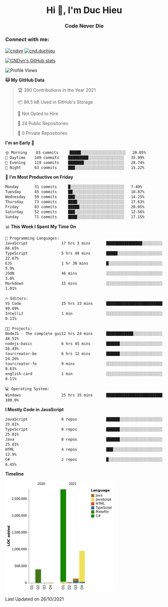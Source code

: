 <h1 align="center">Hi 👋, I'm Duc Hieu</h1>
<h3 align="center">Code Never Die</h3>

<h3 align="left">Connect with me:</h3>
<p align="left">
<a href="https://linkedin.com/in/cndvn" target="blank"><img align="center" src="https://img.shields.io/badge/LinkedIn-0077B5?style=for-the-badge&logo=linkedin&logoColor=white" alt="cndvn"/></a>
<a href="https://fb.com/cnd.duchieu" target="blank"><img align="center" src="https://img.shields.io/badge/Facebook-1877F2?style=for-the-badge&logo=facebook&logoColor=white" alt="cnd.duchieu"/></a>
</p>

[![CNDvn's GitHub stats](https://github-readme-stats.vercel.app/api?username=cndvn)](https://github.com/anuraghazra/github-readme-stats)

<!--START_SECTION:waka-->
![Profile Views](http://img.shields.io/badge/Profile%20Views-5-blue)

**🐱 My GitHub Data** 

> 🏆 390 Contributions in the Year 2021
 > 
> 📦 86.5 kB Used in GitHub's Storage 
 > 
> 🚫 Not Opted to Hire
 > 
> 📜 24 Public Repositories 
 > 
> 🔑 0 Private Repositories  
 > 
**I'm an Early 🐤** 

```text
🌞 Morning    83 commits     █████░░░░░░░░░░░░░░░░░░░░   20.05% 
🌆 Daytime    149 commits    █████████░░░░░░░░░░░░░░░░   35.99% 
🌃 Evening    119 commits    ███████░░░░░░░░░░░░░░░░░░   28.74% 
🌙 Night      63 commits     ███░░░░░░░░░░░░░░░░░░░░░░   15.22%

```
📅 **I'm Most Productive on Friday** 

```text
Monday       31 commits     █░░░░░░░░░░░░░░░░░░░░░░░░   7.49% 
Tuesday      45 commits     ██░░░░░░░░░░░░░░░░░░░░░░░   10.87% 
Wednesday    59 commits     ███░░░░░░░░░░░░░░░░░░░░░░   14.25% 
Thursday     73 commits     ████░░░░░░░░░░░░░░░░░░░░░   17.63% 
Friday       83 commits     █████░░░░░░░░░░░░░░░░░░░░   20.05% 
Saturday     52 commits     ███░░░░░░░░░░░░░░░░░░░░░░   12.56% 
Sunday       71 commits     ████░░░░░░░░░░░░░░░░░░░░░   17.15%

```


📊 **This Week I Spent My Time On** 

```text
💬 Programming Languages: 
JavaScript               17 hrs 3 mins       ████████████████░░░░░░░░░   66.65% 
TypeScript               5 hrs 48 mins       █████░░░░░░░░░░░░░░░░░░░░   22.67% 
EJS                      1 hr 30 mins        █░░░░░░░░░░░░░░░░░░░░░░░░   5.9% 
JSON                     46 mins             ░░░░░░░░░░░░░░░░░░░░░░░░░   3.0% 
Markdown                 15 mins             ░░░░░░░░░░░░░░░░░░░░░░░░░   1.01%

🔥 Editors: 
VS Code                  25 hrs 33 mins      █████████████████████████   99.89% 
IntelliJ                 1 min               ░░░░░░░░░░░░░░░░░░░░░░░░░   0.11%

🐱‍💻 Projects: 
NodeJS - The complete gui12 hrs 24 mins      ████████████░░░░░░░░░░░░░   48.51% 
nodejs-basic             6 hrs 45 mins       ██████░░░░░░░░░░░░░░░░░░░   26.43% 
tourcreator-be           6 hrs 12 mins       ██████░░░░░░░░░░░░░░░░░░░   24.26% 
tourcreator-fe           9 mins              ░░░░░░░░░░░░░░░░░░░░░░░░░   0.63% 
english-card             1 min               ░░░░░░░░░░░░░░░░░░░░░░░░░   0.11%

💻 Operating System: 
Windows                  25 hrs 35 mins      █████████████████████████   100.0%

```

**I Mostly Code in JavaScript** 

```text
JavaScript               8 repos             ██████░░░░░░░░░░░░░░░░░░░   25.81% 
TypeScript               8 repos             ██████░░░░░░░░░░░░░░░░░░░   25.81% 
Java                     8 repos             ██████░░░░░░░░░░░░░░░░░░░   25.81% 
HTML                     4 repos             ███░░░░░░░░░░░░░░░░░░░░░░   12.9% 
C#                       2 repos             █░░░░░░░░░░░░░░░░░░░░░░░░   6.45%

```


**Timeline**

![Chart not found](https://raw.githubusercontent.com/CNDvn/CNDvn/main/charts/bar_graph.png) 


 Last Updated on 26/10/2021
<!--END_SECTION:waka-->

